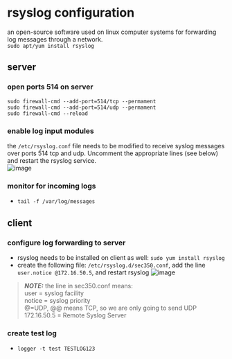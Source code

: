 # rsyslog configuration
an open-source software used on linux computer systems for forwarding log messages through a network. \
`sudo apt/yum install rsyslog`

## server
### open ports 514 on server
```
sudo firewall-cmd --add-port=514/tcp --permament
sudo firewall-cmd --add-port=514/udp --permament
sudo firewall-cmd --reload
```

### enable log input modules
the `/etc/rsyslog.conf` file needs to be modified to receive syslog messages over ports 514 tcp and udp. Uncomment the appropriate lines (see below) and restart the rsyslog service. \
![image](https://github.com/user-attachments/assets/48994d9b-0f17-4626-ab9d-985d37c5e506) 

### monitor for incoming logs
- `tail -f /var/log/messages`


## client
### configure log forwarding to server
- rsyslog needs to be installed on client as well: `sudo yum install rsyslog`
- create the following file: `/etc/rsyslog.d/sec350.conf`, add the line `user.notice @172.16.50.5`, and restart rsyslog
![image](https://github.com/user-attachments/assets/143d58a5-5713-4425-b1d5-d8f9dcf63cf0)

> **_NOTE:_** the line in sec350.conf means: \
> user = syslog facility \
> notice = syslog priority \
> @=UDP, @@ means TCP, so we are only going to send UDP \
> 172.16.50.5 = Remote Syslog Server

### create test log
- `logger -t test TESTLOG123`
